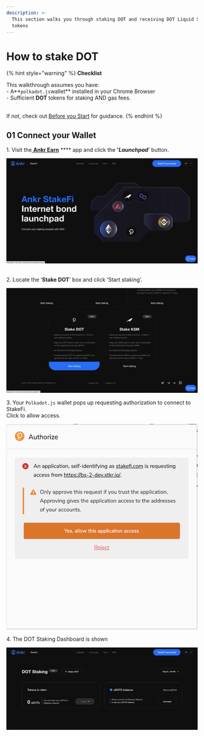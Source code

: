 ```yaml
---
description: >-
  This section walks you through staking DOT and receiving DOT Liquid Staking
  tokens
---
```


# How to stake DOT

{% hint style="warning" %}
**Checklist**

This walkthrough assumes you have:\
\- A**`polkadot.js`wallet** installed in your Chrome Browser\
\- Sufficient **DOT** tokens for staking AND gas fees.

\
If not, check out [Before you Start](get-started.md) for guidance.
{% endhint %}

## 01 Connect your Wallet

1\. Visit the[ ](https://stakefi.ankr.com)[**Ankr Earn**](https://stakefi.ankr.com/liquid-staking) **** app and click the **'**_**Launchpad**_'  button.

![](<../../../.gitbook/assets/Screenshot 2021-09-28 at 15.46.50.png>)

\
2\. Locate the ‘**Stake DOT**’ box and click ‘Start staking’.

![](<../../../.gitbook/assets/Screenshot 2021-09-28 at 15.45.07.png>)

3\. Your `Polkadot.js` wallet pops up requesting authorization to connect to StakeFi.\
Click to allow access.

![](<../../../.gitbook/assets/Screenshot 2021-09-28 at 15.55.38.png>)

4\. The DOT Staking Dashboard is shown

![](<../../../.gitbook/assets/Screenshot 2021-09-28 at 15.57.36.png>)

